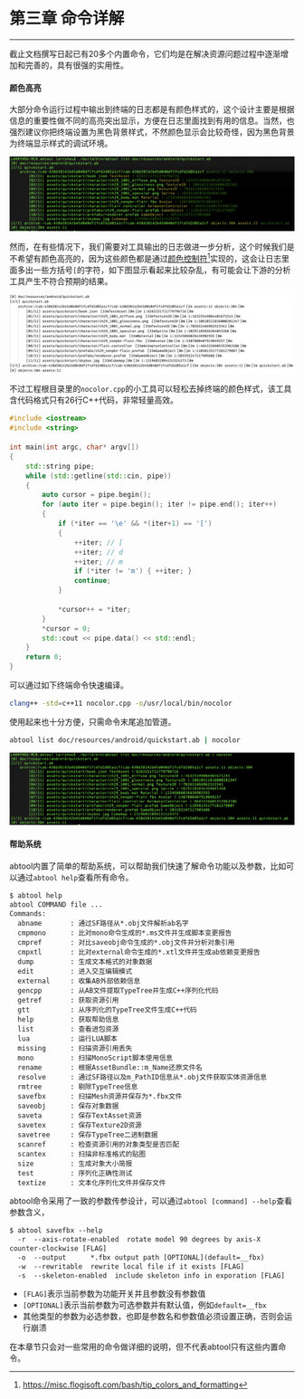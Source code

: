 # 第三章 命令详解
---

截止文档撰写日起已有20多个内置命令，它们均是在解决资源问题过程中逐渐增加和完善的，具有很强的实用性。

#### 颜色高亮
大部分命令运行过程中输出到终端的日志都是有颜色样式的，这个设计主要是根据信息的重要性做不同的高亮突出显示，方便在日志里面找到有用的信息。当然，也强烈建议你把终端设置为黑色背景样式，不然颜色显示会比较奇怪，因为黑色背景为终端显示样式的调试环境。

![](color.png)

然而，在有些情况下，我们需要对工具输出的日志做进一步分析，这个时候我们是不希望有颜色高亮的，因为这些颜色都是通过[颜色控制符](https://misc.flogisoft.com/bash/tip_colors_and_formatting)[^1]实现的，这会让日志里面多出一些方括号`[`的字符，如下图显示看起来比较杂乱，有可能会让下游的分析工具产生不符合预期的结果。

![](color-raw.png)

不过工程根目录里的`nocolor.cpp`的小工具可以轻松去掉终端的颜色样式，该工具含代码格式只有26行C++代码，非常轻量高效。

```c++
#include <iostream>
#include <string>

int main(int argc, char* argv[]) 
{
    std::string pipe;
    while (std::getline(std::cin, pipe))
    {
        auto cursor = pipe.begin();
        for (auto iter = pipe.begin(); iter != pipe.end(); iter++)
        {
            if (*iter == '\e' && *(iter+1) == '[')
            {
                ++iter; // [
                ++iter; // d
                ++iter; // m
                if (*iter != 'm') { ++iter; }
                continue;
            }

            *cursor++ = *iter;
        }
        *cursor = 0;
        std::cout << pipe.data() << std::endl;
    }
    return 0;
}
```

可以通过如下终端命令快速编译。

```bash
clang++ -std=c++11 nocolor.cpp -o/usr/local/bin/nocolor
```

使用起来也十分方便，只需命令末尾追加管道。

```bash
abtool list doc/resources/android/quickstart.ab | nocolor
```

![](nocolor.png)

#### 帮助系统

abtool内置了简单的帮助系统，可以帮助我们快速了解命令功能以及参数，比如可以通过`abtool help`查看所有命令。

```
$ abtool help
abtool COMMAND file ...
Commands:
  abname       : 通过SF路径从*.obj文件解析ab名字
  cmpmono      : 比对mono命令生成的*.ms文件并生成脚本变更报告
  cmpref       : 对比saveobj命令生成的*.obj文件并分析对象引用
  cmpxtl       : 比对external命令生成的*.xtl文件并生成ab依赖变更报告
  dump         : 生成文本格式的对象数据
  edit         : 进入交互编辑模式
  external     : 收集AB外部依赖信息
  gencpp       : 从AB文件提取TypeTree并生成C++序列化代码
  getref       : 获取资源引用
  gtt          : 从序列化的TypeTree文件生成C++代码
  help         : 获取帮助信息
  list         : 查看进包资源
  lua          : 运行LUA脚本
  missing      : 扫描资源引用丢失
  mono         : 扫描MonoScript脚本使用信息
  rename       : 根据AssetBundle::m_Name还原文件名
  resolve      : 通过SF路径以及m_PathID信息从*.obj文件获取实体资源信息
  rmtree       : 剔除TypeTree信息
  savefbx      : 扫描Mesh资源并保存为*.fbx文件
  saveobj      : 保存对象数据
  saveta       : 保存TextAsset资源
  savetex      : 保存Texture2D资源
  savetree     : 保存TypeTree二进制数据
  scanref      : 检查资源引用的对象类型是否匹配
  scantex      : 扫描非标准格式的贴图
  size         : 生成对象大小简报
  test         : 序列化正确性测试
  textize      : 文本化序列化文件并保存文件
```

abtool命令采用了一致的参数传参设计，可以通过`abtool [command] --help`查看参数含义，
```
$ abtool savefbx --help
  -r  --axis-rotate-enabled  rotate model 90 degrees by axis-X counter-clockwise [FLAG]
  -o  --output      *.fbx output path [OPTIONAL](default=__fbx)
  -w  --rewritable  rewrite local file if it exists [FLAG]
  -s  --skeleton-enabled  include skeleton info in exporation [FLAG]
```

* `[FLAG]`表示当前参数为功能开关并且参数没有参数值
* `[OPTIONAL]`表示当前参数为可选参数并有默认值，例如`default=__fbx`
* 其他类型的参数为必选参数，也即是参数名和参数值必须设置正确，否则会运行崩溃

在本章节只会对一些常用的命令做详细的说明，但不代表abtool只有这些内置命令。

[^1]: https://misc.flogisoft.com/bash/tip_colors_and_formatting


